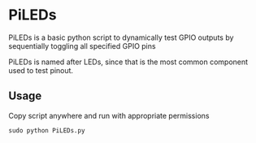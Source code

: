 # PiLEDs
PiLEDs is a basic python script to dynamically test GPIO outputs by sequentially toggling all specified GPIO pins

PiLEDs is named after LEDs, since that is the most common component used to test pinout. 

## Usage
Copy script anywhere and run with appropriate permissions

    sudo python PiLEDs.py
